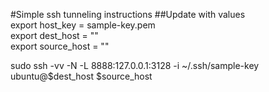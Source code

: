 #Simple ssh tunneling instructions
##Update with values
<br>
export host_key = sample-key.pem
<br>
export dest_host = ""
<br>
export source_host = ""
<br>

sudo ssh -vv -N -L 8888:127.0.0.1:3128 -i ~/.ssh/sample-key ubuntu@$dest_host
$source_host
